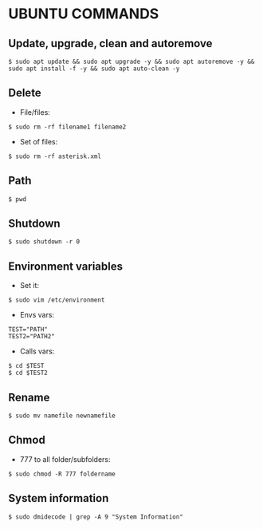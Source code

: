 # UBUNTU COMMANDS

## Update, upgrade, clean and autoremove
```
$ sudo apt update && sudo apt upgrade -y && sudo apt autoremove -y && sudo apt install -f -y && sudo apt auto-clean -y
```
## Delete
* File/files:
```
$ sudo rm -rf filename1 filename2
```
* Set of files:
```
$ sudo rm -rf asterisk.xml
```
## Path
```
$ pwd
```
## Shutdown
```
$ sudo shutdown -r 0
```
## Environment variables
* Set it:
```
$ sudo vim /etc/environment
```
* Envs vars:
```
TEST="PATH"
TEST2="PATH2"
```
* Calls vars:
```
$ cd $TEST
$ cd $TEST2
```
## Rename
```
$ sudo mv namefile newnamefile
```
## Chmod 
* 777 to all folder/subfolders:
```
$ sudo chmod -R 777 foldername
```
## System information
```
$ sudo dmidecode | grep -A 9 "System Information"
```
